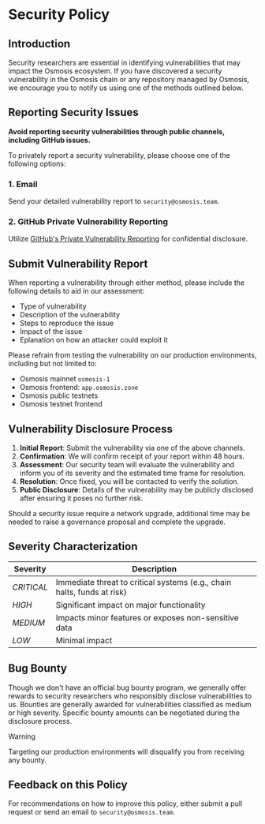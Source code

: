 # Security Policy

## Introduction

Security researchers are essential in identifying vulnerabilities that may impact the Osmosis ecosystem. If you have discovered a security vulnerability in the Osmosis chain or any repository managed by Osmosis, we encourage you to notify us using one of the methods outlined below.

## Reporting Security Issues

**Avoid reporting security vulnerabilities through public channels, including GitHub issues.**

To privately report a security vulnerability, please choose one of the following options:

### 1. Email

Send your detailed vulnerability report to `security@osmosis.team`.

### 2. GitHub Private Vulnerability Reporting

Utilize [GitHub's Private Vulnerability Reporting](https://github.com/osmosis-labs/osmosis/security/advisories/new) for confidential disclosure.

## Submit Vulnerability Report

When reporting a vulnerability through either method, please include the following details to aid in our assessment:

- Type of vulnerability
- Description of the vulnerability
- Steps to reproduce the issue
- Impact of the issue
- Eplanation on how an attacker could exploit it

Please refrain from testing the vulnerability on our production environments, including but not limited to:

- Osmosis mainnet `osmosis-1` 
- Osmosis frontend: `app.osmosis.zone` 
- Osmosis public testnets
- Osmosis testnet frontend

## Vulnerability Disclosure Process

1. **Initial Report**: Submit the vulnerability via one of the above channels.
2. **Confirmation**: We will confirm receipt of your report within 48 hours.
3. **Assessment**: Our security team will evaluate the vulnerability and inform you of its severity and the estimated time frame for resolution.
4. **Resolution**: Once fixed, you will be contacted to verify the solution.
5. **Public Disclosure**: Details of the vulnerability may be publicly disclosed after ensuring it poses no further risk.

Should a security issue require a network upgrade, additional time may be needed to raise a governance proposal and complete the upgrade.

## Severity Characterization

| Severity   | Description                                                             |
|------------|-------------------------------------------------------------------------|
| *CRITICAL* | Immediate threat to critical systems (e.g., chain halts, funds at risk) |
| *HIGH*     | Significant impact on major functionality                               |
| *MEDIUM*   | Impacts minor features or exposes non-sensitive data                    |
| *LOW*      | Minimal impact                                                          |

## Bug Bounty

Though we don't have an official bug bounty program, we generally offer rewards to security researchers who responsibly disclose vulnerabilities to us. Bounties are generally awarded for vulnerabilities classified as medium or high severity. Specific bounty amounts can be negotiated during the disclosure process.

> [!WARNING] 
> Targeting our production environments will disqualify you from receiving any bounty.

## Feedback on this Policy

For recommendations on how to improve this policy, either submit a pull request or send an email to `security@osmosis.team`.
